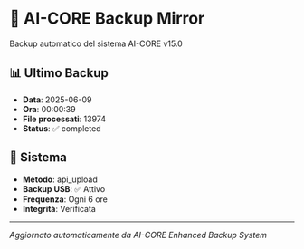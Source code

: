 # 🧬 AI-CORE Backup Mirror

Backup automatico del sistema AI-CORE v15.0

## 📊 Ultimo Backup
- **Data**: 2025-06-09
- **Ora**: 00:00:39
- **File processati**: 13974
- **Status**: ✅ completed

## 🎯 Sistema
- **Metodo**: api_upload
- **Backup USB**: ✅ Attivo
- **Frequenza**: Ogni 6 ore
- **Integrità**: Verificata

---
*Aggiornato automaticamente da AI-CORE Enhanced Backup System*
